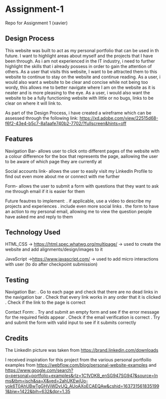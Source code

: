 # Assignment-1
Repo for Assignment 1 (xavier) 

Design Process
--------------
This website was built to act as my personal portfolio that can be used in th future. I want to highlight areas about myself and the projects that I have been through.
As i am not experienced in the IT industry, i need to further highlight the skills that i already possess in order to gain the attention of others.
As a user that visits this website, I want to be attracted them to this website to continue to stay on the website and continue reading. 
As a user, i would also want a website to be clear and concise while not being too wordy, this allows me to better navigate where I am on the website as it is neater and is more pleasing to the eye. 
As a user, i would also want the website to be a fully functioning website with little or no bugs, links to be clear on where it will link to.

As part of the Design Process, i have created a wireframe which can be assessed through the following link:
https://xd.adobe.com/view/22515d68-f6f2-43e4-b5c7-8a1aafe740b2-7702/?fullscreen&hints=off

Features
--------
Navigation Bar- allows user to click onto different pages of the website with a colour difference for the box that represents the page, aallowing the user to be aware of which page they are currently at

Social accounts link- allows the user to easily visit my LinkedIn Profile to find out even more about me or connect with me further

Form- allows the user to submit a form with questions that they want to ask me through email if it is easier for them

Future feautres to implement:
. if applicable, use a video to describe my projects and experiences
. include even more social links
. the form to have an action to my personal email, allowing me to view the question people have asked me and reply to them

Technology Used
---------------
HTML,CSS
-> https://html.spec.whatwg.org/multipage/
-> used to create the website and add alignments/design/images to it

JavaScript
->https://www.javascript.com/
-> used to add micro interactions with user (to do after checkpoint submission)

Testing
-------
Navigation Bar:
. Go to each page and check that there are no dead links in the navigation bar
. Check that every link works in any order that it is clicked
. Check if the link to the page is correct

Contact Form:
. Try and submit an empty form and see if the error message for the required fields appear
. Check if the email verification is correct
. Try and submit the form with valid input to see if it submits correctly

Credits
------- 
The LinkedIn picture was taken from https://brand.linkedin.com/downloads

I received inspiration for this project from the various personal portfoilio examples from https://webflow.com/blog/personal-website-examples and https://www.google.com/search?q=personal+portfolio+examples&rlz=1C1VDKB_enSG947SG947&source=lnms&tbm=isch&sa=X&ved=2ahUKEwjUo-vok6T0AhUBwTgGHViWDvUQ_AUoAXoECAEQAw&cshid=1637315618351991&biw=1422&bih=632&dpr=1.35
